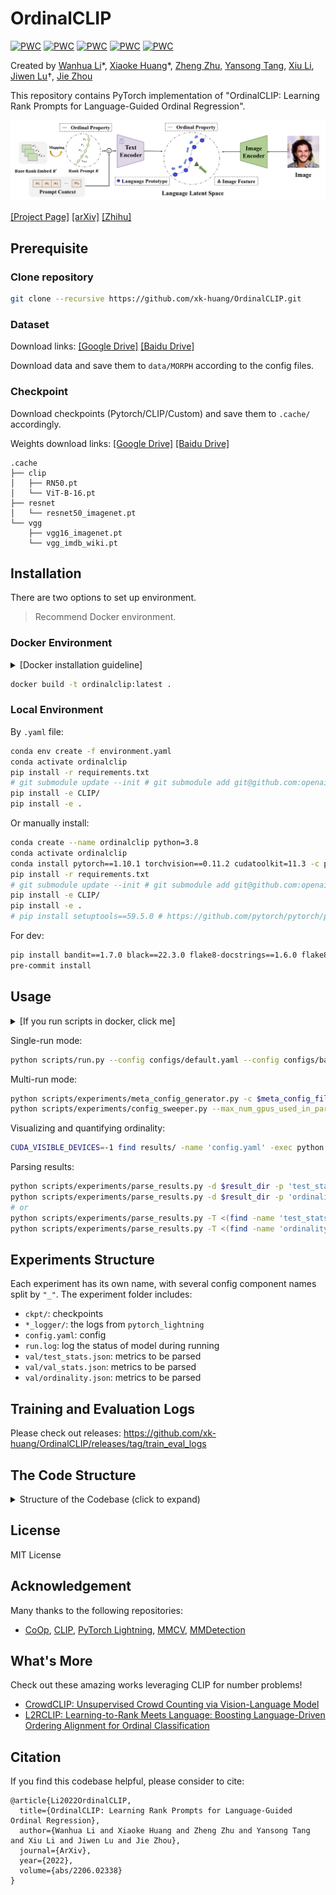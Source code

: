 # OrdinalCLIP
[![PWC](https://img.shields.io/endpoint.svg?url=https://paperswithcode.com/badge/ordinalclip-learning-rank-prompts-for/age-estimation-on-adience-1)](https://paperswithcode.com/sota/age-estimation-on-adience-1?p=ordinalclip-learning-rank-prompts-for)
[![PWC](https://img.shields.io/endpoint.svg?url=https://paperswithcode.com/badge/ordinalclip-learning-rank-prompts-for/historical-color-image-dating-on-hci)](https://paperswithcode.com/sota/historical-color-image-dating-on-hci?p=ordinalclip-learning-rank-prompts-for)
[![PWC](https://img.shields.io/endpoint.svg?url=https://paperswithcode.com/badge/ordinalclip-learning-rank-prompts-for/aesthetics-quality-assessment-on-image)](https://paperswithcode.com/sota/aesthetics-quality-assessment-on-image?p=ordinalclip-learning-rank-prompts-for)
[![PWC](https://img.shields.io/endpoint.svg?url=https://paperswithcode.com/badge/ordinalclip-learning-rank-prompts-for/few-shot-age-estimation-on-morph-album2)](https://paperswithcode.com/sota/few-shot-age-estimation-on-morph-album2?p=ordinalclip-learning-rank-prompts-for)
[![PWC](https://img.shields.io/endpoint.svg?url=https://paperswithcode.com/badge/ordinalclip-learning-rank-prompts-for/age-estimation-on-morph-album2-caucasian)](https://paperswithcode.com/sota/age-estimation-on-morph-album2-caucasian?p=ordinalclip-learning-rank-prompts-for)


Created by [Wanhua Li](https://li-wanhua.github.io/)\*, [Xiaoke Huang](https://xk-huang.github.io/)\*, [Zheng Zhu](http://www.zhengzhu.net/), [Yansong Tang](https://andytang15.github.io/), [Xiu Li](https://scholar.google.com/citations?hl=zh-CN&user=Xrh1OIUAAAAJ&view_op=list_works&sortby=pubdate), [Jiwen Lu](https://scholar.google.com/citations?user=TN8uDQoAAAAJ&hl=en&authuser=1)†, [Jie Zhou](https://scholar.google.com/citations?user=6a79aPwAAAAJ&hl=en&authuser=1)

This repository contains PyTorch implementation of "OrdinalCLIP: Learning Rank Prompts for Language-Guided Ordinal Regression".

![intro](figs/intro.png)

[[Project Page]](https://xk-huang.github.io/OrdinalCLIP/)
[[arXiv]](https://arxiv.org/abs/2206.02338)
[[Zhihu]](https://zhuanlan.zhihu.com/p/565034693)

## Prerequisite  

### Clone repository

```bash
git clone --recursive https://github.com/xk-huang/OrdinalCLIP.git
```

### Dataset

Download links: [[Google Drive]](https://drive.google.com/drive/folders/1pXDa1iLvG_veewtrvpqayOA7mtkUWJYr?usp=sharing) [[Baidu Drive]](https://pan.baidu.com/s/1RSYSx8tP7M4grUeVfuUhvQ?pwd=k44w)

Download data and save them to `data/MORPH` according to the config files.

### Checkpoint

Download checkpoints (Pytorch/CLIP/Custom) and save them to `.cache/` accordingly.

Weights download links: [[Google Drive]](https://drive.google.com/drive/folders/1pXDa1iLvG_veewtrvpqayOA7mtkUWJYr?usp=sharing) [[Baidu Drive]](https://pan.baidu.com/s/1RSYSx8tP7M4grUeVfuUhvQ?pwd=k44w)

```
.cache
├── clip
│   ├── RN50.pt
│   └── ViT-B-16.pt
├── resnet
│   └── resnet50_imagenet.pt
└── vgg
    ├── vgg16_imagenet.pt
    └── vgg_imdb_wiki.pt
```

## Installation

There are two options to set up environment. 
> Recommend Docker environment.

### Docker Environment

<details>
  <summary>[Docker installation guideline]</summary>

---

1. Install Docker:
    1. Ubuntu >= 18.04: https://docs.docker.com/engine/install/ubuntu/
    2. Ubuntu == 16.04: https://www.digitalocean.com/community/tutorials/how-to-install-and-use-docker-on-ubuntu-16-04
2. Then install nvidia-docker: https://docs.nvidia.com/datacenter/cloud-native/container-toolkit/install-guide.html#setting-up-nvidia-container-toolkit

---

</details>

```bash
docker build -t ordinalclip:latest .
```

### Local Environment
By `.yaml` file:

```bash
conda env create -f environment.yaml
conda activate ordinalclip
pip install -r requirements.txt
# git submodule update --init # git submodule add git@github.com:openai/CLIP.git
pip install -e CLIP/
pip install -e .
```

Or manually install:

```bash
conda create --name ordinalclip python=3.8
conda activate ordinalclip
conda install pytorch==1.10.1 torchvision==0.11.2 cudatoolkit=11.3 -c pytorch -c conda-forge
pip install -r requirements.txt
# git submodule update --init # git submodule add git@github.com:openai/CLIP.git
pip install -e CLIP/
pip install -e .
# pip install setuptools==59.5.0 # https://github.com/pytorch/pytorch/pull/69904
```

For dev:

```bash
pip install bandit==1.7.0 black==22.3.0 flake8-docstrings==1.6.0 flake8==3.9.1 flynt==0.64 isort==5.8.0 mypy==0.902 pre-commit==2.13.0 pytest ipython
pre-commit install
```

## Usage

<details>
  <summary>[If you run scripts in docker, click me]</summary>

---

Start Docker container

```bash
docker run -itd --gpus all \
  -v $(realpath .cache/):/workspace/OrdinalCLIP/.cache \
  -v $(realpath data/):/workspace/OrdinalCLIP/data \
  -v $(realpath results/):/workspace/OrdinalCLIP/results \
  -v $(realpath configs/):/workspace/OrdinalCLIP/configs \
  --name ordinalclip \
  --shm-size 8gb \
  ordinalclip bash
docker exec -it ordinalclip bash
# In the container, run `python ...`
```

After running, remove container and release resources:

```bash
exit # or Ctrl^D
docker rm -f ordinalclip
```

---

</details>

Single-run mode:

```bash
python scripts/run.py --config configs/default.yaml --config configs/base_cfgs/*.yml --config ...
```

Multi-run mode:

```bash
python scripts/experiments/meta_config_generator.py -c $meta_config_file
python scripts/experiments/config_sweeper.py --max_num_gpus_used_in_parallel 8 --num_jobs_per_gpu 1 -d $sweep_config_dir 
```

Visualizing and quantifying ordinality:

```bash
CUDA_VISIBLE_DEVICES=-1 find results/ -name 'config.yaml' -exec python scripts/vis_ordinality.py -c {} \;
```

Parsing results:

```bash
python scripts/experiments/parse_results.py -d $result_dir -p 'test_stats.json'
python scripts/experiments/parse_results.py -d $result_dir -p 'ordinality.json'
# or
python scripts/experiments/parse_results.py -T <(find -name 'test_stats.json') -p 'test_stats.json'
python scripts/experiments/parse_results.py -T <(find -name 'ordinality.json') -p 'ordinality.json'
```

## Experiments Structure

Each experiment has its own name, with several config component names split by `"_"`.
The experiment folder includes:

- `ckpt/`: checkpoints
- `*_logger/`: the logs from `pytorch_lightning`
- `config.yaml`: config
- `run.log`: log the status of model during running
- `val/test_stats.json`: metrics to be parsed
- `val/val_stats.json`: metrics to be parsed
- `val/ordinality.json`: metrics to be parsed

## Training and Evaluation Logs

Please check out releases: https://github.com/xk-huang/OrdinalCLIP/releases/tag/train_eval_logs

## The Code Structure

<details>
  <summary> Structure of the Codebase (click to expand) </summary>

### Structure of ordinalclip

- ordinalclip

  - models
    attributes: image_encoder (torchvision model: fp32, CLIP image encoder: fp16), text_encoder (float32, but layer norm are computed in float32), all converted to float32
    - prompt learner
      - plain prompt learner
        args: num_ranks, num_tokens_per_rank, num_tokens_for_context, rank_tokens_position, init_rank_path, init_context, rank_specific_context
        attributes: context_embeds, rank_embeds, pseudo_sentence_tokens,
      - rank prompt learner (inherited from plain prompt learner)
        args: num_ranks, num_tokens_per_rank, num_tokens_for_context, rank_tokens_position, init_rank_path, init_context, rank_specific_context,interpolation_type
        attributes: weights for interpolation
  - runner
    - runner: A wrapper using pl.LightningModule, defines: loss_computation, metrics computation, create_optimizer, lr_scheduler
    - data: pl.LightningDataModule
    - utils: model io, parameter (un)freeze
  - utils
    - logging & registry from MMCV

- scripts

  - run.py
    To prepare args, use OmegaConf,
    logging and wandb logger,
    train/val/test dataloader,
    model (runner),
    setup trainer

- configs

</details>

## License

MIT License

## Acknowledgement

Many thanks to the following repositories:

- [CoOp](https://github.com/KaiyangZhou/CoOp), [CLIP](https://github.com/openai/CLIP), [PyTorch Lightning](https://github.com/Lightning-AI/lightning), [MMCV](https://github.com/open-mmlab/mmcv), [MMDetection](https://github.com/open-mmlab/mmdetection)

## What's More

Check out these amazing works leveraging CLIP for number problems!

- [CrowdCLIP: Unsupervised Crowd Counting via Vision-Language Model](https://github.com/dk-liang/CrowdCLIP)
- [L2RCLIP: Learning-to-Rank Meets Language: Boosting Language-Driven Ordering Alignment for Ordinal Classification](https://arxiv.org/abs/2306.13856)

## Citation

If you find this codebase helpful, please consider to cite:

```
@article{Li2022OrdinalCLIP,
  title={OrdinalCLIP: Learning Rank Prompts for Language-Guided Ordinal Regression},
  author={Wanhua Li and Xiaoke Huang and Zheng Zhu and Yansong Tang and Xiu Li and Jiwen Lu and Jie Zhou},
  journal={ArXiv},
  year={2022},
  volume={abs/2206.02338}
} 
```
